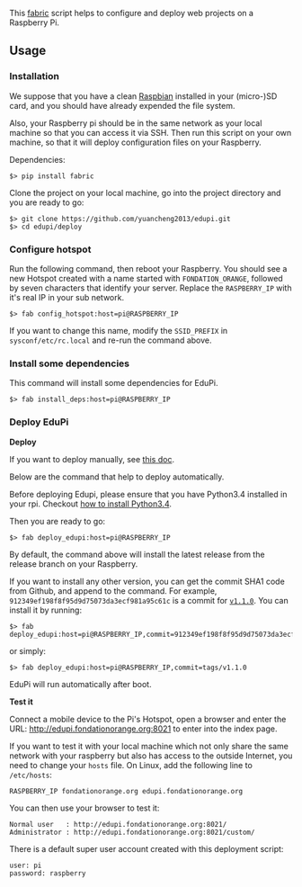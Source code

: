 This [fabric](http://www.fabfile.org/) script helps to configure and deploy web projects on a Raspberry Pi.

## Usage

### Installation

We suppose that you have a clean [Raspbian](https://www.raspberrypi.org/downloads/) installed in your (micro-)SD card,
and you should have already expended the file system.

Also, your Raspberry pi should be in the same network as your local machine so that you can access it via SSH.
Then run this script on your own machine, so that it will deploy configuration files on your Raspberry.

Dependencies:


    $> pip install fabric

Clone the project on your local machine, go into the project directory and you are ready to go:


    $> git clone https://github.com/yuancheng2013/edupi.git
    $> cd edupi/deploy


### Configure hotspot


Run the following command, then reboot your Raspberry.
You should see a new Hotspot created with a name started with `FONDATION_ORANGE`,
followed by seven characters that identify your server.
Replace the `RASPBERRY_IP` with it's real IP in your sub network.

    $> fab config_hotspot:host=pi@RASPBERRY_IP

If you want to change this name, modify the `SSID_PREFIX` in `sysconf/etc/rc.local` and re-run the command above.

### Install some dependencies

This command will install some dependencies for EduPi.

    $> fab install_deps:host=pi@RASPBERRY_IP

### Deploy EduPi

**Deploy**

If you want to deploy manually, see [this doc](../doc/deploy.md).

Below are the command that help to deploy automatically.

Before deploying Edupi, please ensure that you have Python3.4 installed in your rpi.
Checkout [how to install Python3.4](../doc/how-to.md).

Then you are ready to go:

    $> fab deploy_edupi:host=pi@RASPBERRY_IP

By default, the command above will install the latest release from the release branch on your Raspberry.

If you want to install any other version, you can get the commit SHA1 code from Github, and append to the command.
For example, `912349ef198f8f95d9d75073da3ecf981a95c61c` is a commit for
[`v1.1.0`](https://github.com/yuancheng2013/edupi/releases/tag/v1.1.0).
You can install it by running:

    $> fab deploy_edupi:host=pi@RASPBERRY_IP,commit=912349ef198f8f95d9d75073da3ecf981a95c61c

or simply:

    $> fab deploy_edupi:host=pi@RASPBERRY_IP,commit=tags/v1.1.0

EduPi will run automatically after boot.


**Test it**

Connect a mobile device to the Pi's Hotspot,
open a browser and enter the URL: http://edupi.fondationorange.org:8021 to enter into the index page.

If you want to test it with your local machine which not only share the same network with your raspberry but also
has access to the outside Internet, you need to change your `hosts` file. On Linux, add the following line to `/etc/hosts`:

    RASPBERRY_IP fondationorange.org edupi.fondationorange.org

You can then use your browser to test it:

    Normal user   : http://edupi.fondationorange.org:8021/
    Administrator : http://edupi.fondationorange.org:8021/custom/

There is a default super user account created with this deployment script:

    user: pi
    password: raspberry
